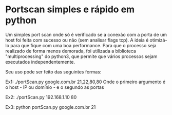# Portscan simples e rápido em python
Um simples port scan onde só é verificado se a conexão com a porta de um host foi feita com sucesso ou não (sem analisar flags tcp). A ideia é otimizá-lo para que fique com uma boa performance. Para que o processo seja realizado de forma menos demorada, foi utilizada a biblioteca "multiprocessing" do python3, que permite que vários processos sejam executados independentemente.

Seu uso pode ser feito das seguintes formas:

  Ex1: ./portScan.py google.com.br 21,22,80,80
    Onde o primeiro argumento é o host - IP ou domínio - e o segundo as portas
    
  Ex2: ./portScan.py 192.168.1.10 80
  
  Ex3: python portScan.py google.com.br 21
